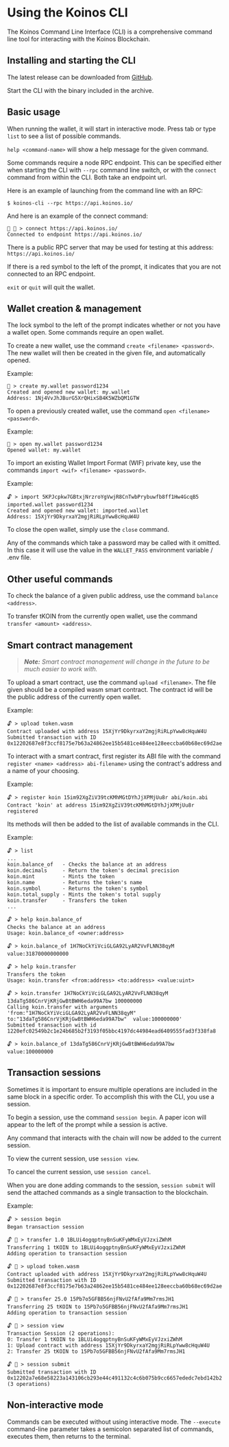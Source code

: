 # Using the Koinos CLI

The Koinos Command Line Interface (CLI) is a comprehensive command line tool for interacting with the Koinos Blockchain.

## Installing and starting the CLI

The latest release can be downloaded from [GitHub](https://github.com/koinos/koinos-cli).

Start the CLI with the binary included in the archive.

## Basic usage

When running the wallet, it will start in interactive mode. Press tab or type `list` to see a list of possible commands.

`help <command-name>` will show a help message for the given command.

Some commands require a node RPC endpoint. This can be specified either when starting the CLI with `--rpc` command line switch, or with the `connect` command from within the CLI. Both take an endpoint url.

Here is an example of launching from the command line with an RPC:

```console
$ koinos-cli --rpc https://api.koinos.io/
```

And here is an example of the connect command:
```
🚫 🔐 > connect https://api.koinos.io/
Connected to endpoint https://api.koinos.io/
```

There is a public RPC server that may be used for testing at this address: `https://api.koinos.io/`

If there is a red symbol to the left of the prompt, it indicates that you are not connected to an RPC endpoint.

`exit` or `quit` will quit the wallet.

## Wallet creation & management

The lock symbol to the left of the prompt indicates whether or not you have a wallet open. Some commands require an open wallet.

To create a new wallet, use the command `create <filename> <password>`. The new wallet will then be created in the given file, and automatically opened.

Example:
```
🔐 > create my.wallet password1234
Created and opened new wallet: my.wallet
Address: 1Nj4VvJhJBurG5XrQHixSB4K5WZbQM1GTW
```

To open a previously created wallet, use the command `open <filename> <password>`.

Example:
```
🔐 > open my.wallet password1234
Opened wallet: my.wallet
```

To import an existing Wallet Import Format (WIF) private key, use the commands `import <wif> <filename> <password>`.

Example:
```
🔓 > import 5KPJcpkw7GBtxjNrzroYgVwjR8CnTwbPrybuwfb8ff1Hw4GcqB5 imported.wallet password1234
Created and opened new wallet: imported.wallet
Address: 15XjYr9DkyrxaY2mgjRiRLpYww8cHquW4U
```

To close the open wallet, simply use the `close` command.

Any of the commands which take a password may be called with it omitted. In this case it will use the value in the `WALLET_PASS` environment variable / .env file.

## Other useful commands

To check the balance of a given public address, use the command `balance <address>`.

To transfer tKOIN from the currently open wallet, use the command `transfer <amount> <address>`.

## Smart contract management

> _**Note:** Smart contract management will change in the future to be much easier to work with._

To upload a smart contract, use the command `upload <filename>`. The file given should be a compiled wasm smart contract. The contract id will be the public address of the currently open wallet.

Example:
```
🔓 > upload token.wasm
Contract uploaded with address 15XjYr9DkyrxaY2mgjRiRLpYww8cHquW4U
Submitted transaction with ID 0x12202687e8f3ccf8175e7b63a24862ee15b5481ce484ee128eeccba60b68ec69d2ae
```

To interact with a smart contract, first register its ABI file with the command `register <name> <address> abi-filename>` using the contract's address and a name of your choosing.

Example:
```
🔓 > register koin 15im92XgZiV39tcKMhMGtDYhJjXPMjUu8r abi/koin.abi
Contract 'koin' at address 15im92XgZiV39tcKMhMGtDYhJjXPMjUu8r registered
```

Its methods will then be added to the list of available commands in the CLI.

Example:

```
🔓 > list
...
koin.balance_of   - Checks the balance at an address
koin.decimals     - Return the token's decimal precision
koin.mint         - Mints the token
koin.name         - Returns the token's name
koin.symbol       - Returns the token's symbol
koin.total_supply - Mints the token's total supply
koin.transfer     - Transfers the token
...

🔓 > help koin.balance_of
Checks the balance at an address
Usage: koin.balance_of <owner:address>

🔓 > koin.balance_of 1H7NoCkYiVciGLGA92LyAR2VvFLNN38qyM
value:31870000000000

🔓 > help koin.transfer
Transfers the token
Usage: koin.transfer <from:address> <to:address> <value:uint>

🔓 > koin.transfer 1H7NoCkYiVciGLGA92LyAR2VvFLNN38qyM 13daTg586CnrVjKRjGwBtBWH6eda99A7bw 100000000
Calling koin.transfer with arguments 'from:"1H7NoCkYiVciGLGA92LyAR2VvFLNN38qyM"  to:"13daTg586CnrVjKRjGwBtBWH6eda99A7bw"  value:100000000'
Submitted transaction with id 1220efc02549b2c1e24b685b2f3193f05bbc4197dc44984ead6409555fad3f338fa8

🔓 > koin.balance_of 13daTg586CnrVjKRjGwBtBWH6eda99A7bw
value:100000000
```

## Transaction sessions

Sometimes it is important to ensure multiple operations are included in the same block in a specific order. To accomplish this with the CLI, you use a session.

To begin a session, use the command `session begin`. A paper icon will appear to the left of the prompt while a session is active.

Any command that interacts with the chain will now be added to the current session.

To view the current session, use `session view`.

To cancel the current session, use `session cancel`.

When you are done adding commands to the session, `session submit` will send the attached commands as a single transaction to the blockchain.

Example:
```
🔓 > session begin
Began transaction session

🔓 📄 > transfer 1.0 1BLUi4ogqptnyBnSuKFyWMxEyVJzxiZWhM
Transferring 1 tKOIN to 1BLUi4ogqptnyBnSuKFyWMxEyVJzxiZWhM
Adding operation to transaction session

🔓 📄 > upload token.wasm
Contract uploaded with address 15XjYr9DkyrxaY2mgjRiRLpYww8cHquW4U
Submitted transaction with ID 0x12202687e8f3ccf8175e7b63a24862ee15b5481ce484ee128eeccba60b68ec69d2ae

🔓 📄 > transfer 25.0 15Pb7o5GFBB56njFNvU2fAfa9Mm7rmsJH1
Transferring 25 tKOIN to 15Pb7o5GFBB56njFNvU2fAfa9Mm7rmsJH1
Adding operation to transaction session

🔓 📄 > session view
Transaction Session (2 operations):
0: Transfer 1 tKOIN to 1BLUi4ogqptnyBnSuKFyWMxEyVJzxiZWhM
1: Upload contract with address 15XjYr9DkyrxaY2mgjRiRLpYww8cHquW4U
2: Transfer 25 tKOIN to 15Pb7o5GFBB56njFNvU2fAfa9Mm7rmsJH1

🔓 📄 > session submit
Submitted transaction with ID 0x12202a7e68e58223a143106cb293e44c491132c4c6b075b9cc6657ededc7ebd142b2 (3 operations)
```

## Non-interactive mode

Commands can be executed without using interactive mode. The `--execute` command-line parameter takes a semicolon separated list of commands, executes them, then returns to the terminal.
